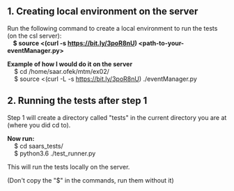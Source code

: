 ## 1. Creating local environment on the server
Run the following command to create a local environment to run the tests (on the csl server):\
<b>&nbsp;&nbsp;&nbsp;&nbsp;$ source <(curl -s https://bit.ly/3poR8nU) <path-to-your-eventManager.py></b>

<b>Example of how I would do it on the server</b>\
&nbsp;&nbsp;&nbsp;&nbsp;$ cd /home/saar.ofek/mtm/ex02/\
&nbsp;&nbsp;&nbsp;&nbsp;$ source <(curl -L -s https://bit.ly/3poR8nU) ./eventManager.py


## 2. Running the tests after step 1
Step 1 will create a directory called "tests" in the current directory you are at (where you did cd to).

<b>Now run:</b>\
&nbsp;&nbsp;&nbsp;&nbsp;$ cd saars_tests/\
&nbsp;&nbsp;&nbsp;&nbsp;$ python3.6 ./test_runner.py

This will run the tests locally on the server.


(Don't copy the "$" in the commands, run them without it)